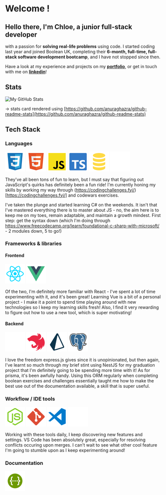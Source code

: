 # Welcome !

## Hello there, I'm Chloe, a junior full-stack developer

 with a passion for **solving real-life problems** using code. I started coding last year and joined Boolean UK, completing their **6-month, full-time, full-stack software development bootcamp**, and I have not stopped since then.

Have a look at my experience and projects on my [**portfolio**](https://chloe-zermatten-portfolio.vercel.app/), or get in touch with me on [**linkedin**](https://www.linkedin.com/in/chloé-z)!

## Stats

![My GitHub Stats](https://github-readme-stats.vercel.app/api/?username=Chloe070196&count_private=true&theme=transparent&showicons=true)

-> stats card rendered using [https://github.com/anuraghazra/github-readme-stats](https://github.com/anuraghazra/github-readme-stats)

## Tech Stack

### Languages

![SVG Image](./assets/svg/css-svgrepo-com.svg)
![SVG Image](./assets/svg/html-svgrepo-com.svg)
![SVG Image](./assets/svg/js-official-svgrepo-com.svg)
![SVG Image](./assets/svg/typescript-official-svgrepo-com.svg)
![SVG Image](./assets/svg/sql-svgrepo-com.svg)
![SVG Image](./assets/svg/markdown-svgrepo-com.svg)

They've all been tons of fun to learn, but I must say that figuring out JavaScript's quirks has definitely been a fun ride! I'm currently honing my skills by working my way through (https://codingchallenges.fyi/)[https://codingchallenges.fyi/] and codewars exercises.

I've taken the plunge and started learning C# on the weekends. It isn't that I've mastered everything there is to master about JS - no, the aim here is to keep me on my toes, remain adaptable, and maintain a growth mindest. First step: get the syntax down (which I'm doing through https://www.freecodecamp.org/learn/foundational-c-sharp-with-microsoft/ - 2 modules down, 5 to go!)

### Frameworks & libraries

#### Frontend

![SVG Image](./assets/svg/reactjs-svgrepo-com.svg)
![SVG Image](./assets/svg/vue-svgrepo-com.svg)

Of the two, I'm definitely more familiar with React - I've spent a lot of time experimenting with it, and it's been great! Learning Vue is a bit of a personal project - I make it a point to spend time playing around with new technologies so I keep my learning skills fresh! Also, I find it very rewarding to figure out how to use a new tool, which is super motivating!

#### Backend

![SVG Image](./assets/svg/expressjs-icon.svg)
![SVG Image](./assets/svg/nestjs-svgrepo-com.svg)
![SVG Image](./assets/svg/light-prisma-svgrepo-com.svg)
![SVG Image](./assets/svg/pgsql-svgrepo-com.svg)

I love the freedom express.js gives since it is unopinionated, but then again, I've learnt so much through my brief stint using NestJS for my graduation project that I'm definitely going to be spending more time with it!
As for prisma, it's been awfully handy. Using this ORM regularly when completing boolean exercises and challenges essentially taught me how to make the best use out of the documentation available, a skill that is super useful.

### Workflow / IDE tools

![SVG Image](./assets/svg/node-svgrepo-com.svg)
![SVG Image](./assets/svg/git-svgrepo-com.svg)
![SVG Image](./assets/svg/vscode2-svgrepo-com.svg)
![SVG Image](./assets/svg/github-142-svgrepo-com.svg)

Working with these tools daily, I keep discovering new features and settings. VS Code has been absolutely great, especially for resolving conflicts occuring upon merges. I can't wait to see what other cool feature I'm going to stumble upon as I keep experimenting around!

### Documentation

![SVG Image](./assets/svg/swagger-svgrepo-com.svg)

